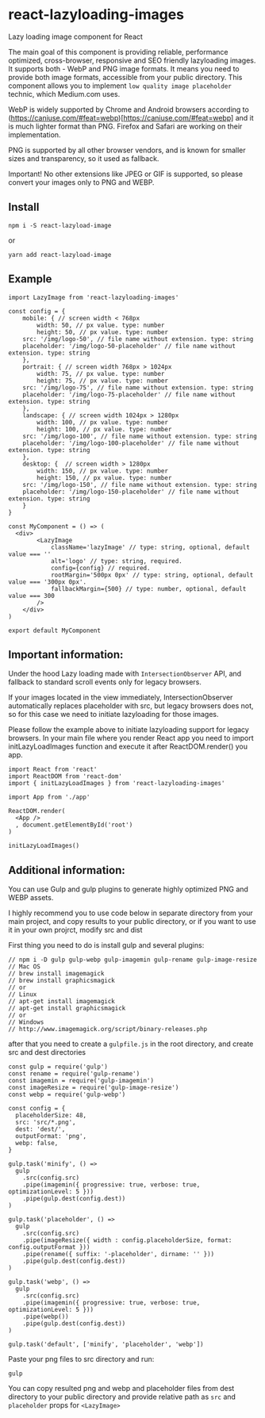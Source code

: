 # react-lazyloading-images
Lazy loading image component for React

The main goal of this component is providing reliable, performance optimized, cross-browser, responsive and SEO friendly lazyloading images. It supports both - WebP and PNG image formats. It means you need to provide both image formats, accessible from your public directory. This component allows you to implement `low quality image placeholder` technic, which Medium.com uses.

WebP is widely supported by Chrome and Android browsers according to (https://caniuse.com/#feat=webp)[https://caniuse.com/#feat=webp] and it is much lighter format than PNG. Firefox and Safari are working on their implementation.

PNG is supported by all other browser vendors, and is known for smaller sizes and transparency, so it used as fallback.

Important! No other extensions like JPEG or GIF is supported, so please convert your images only to PNG and WEBP.

## Install

```
npm i -S react-lazyload-image
```
or
```
yarn add react-lazyload-image
```

## Example

```
import LazyImage from 'react-lazyloading-images'

const config = {
	mobile: { // screen width < 768px
		width: 50, // px value. type: number
		height: 50, // px value. type: number
    src: '/img/logo-50', // file name without extension. type: string
    placeholder: '/img/logo-50-placeholder' // file name without extension. type: string
	},
	portrait: { // screen width 768px > 1024px
		width: 75, // px value. type: number
		height: 75, // px value. type: number
    src: '/img/logo-75', // file name without extension. type: string
    placeholder: '/img/logo-75-placeholder' // file name without extension. type: string
	},
	landscape: { // screen width 1024px > 1280px
		width: 100, // px value. type: number
		height: 100, // px value. type: number
    src: '/img/logo-100', // file name without extension. type: string
    placeholder: '/img/logo-100-placeholder' // file name without extension. type: string
	},
	desktop: {  // screen width > 1280px
		width: 150, // px value. type: number
		height: 150, // px value. type: number
    src: '/img/logo-150', // file name without extension. type: string
    placeholder: '/img/logo-150-placeholder' // file name without extension. type: string
	}
}

const MyComponent = () => (
  <div>
		<LazyImage
			className='lazyImage' // type: string, optional, default value === ''
			alt='logo' // type: string, required.
			config={config} // required.
			rootMargin='500px 0px' // type: string, optional, default value === '300px 0px'.
			fallbackMargin={500} // type: number, optional, default value === 300
		/>
	</div>
)

export default MyComponent
```

## Important information:

Under the hood Lazy loading made with `IntersectionObserver` API, and fallback to standard scroll events only for legacy browsers.

If your images located in the view immediately, IntersectionObserver automatically replaces placeholder with src, but legacy browsers does not, so for this case we need to initiate lazyloading for those images.


Please follow the example above to initiate lazyloading support for legacy browsers. In your main file where you render React app you need to import initLazyLoadImages function and execute it after ReactDOM.render() you app.

```
import React from 'react'
import ReactDOM from 'react-dom'
import { initLazyLoadImages } from 'react-lazyloading-images'

import App from './app'

ReactDOM.render(
  <App />
  , document.getElementById('root')
)

initLazyLoadImages()

```

## Additional information:

You can use Gulp and gulp plugins to generate highly optimized PNG and WEBP assets.

I highly recommend you to use code below in separate directory from your main project, and copy results to your public directory, or if you want to use it in your own projrct, modify src and dist

First thing you need to do is install gulp and several plugins:

```
// npm i -D gulp gulp-webp gulp-imagemin gulp-rename gulp-image-resize
// Mac OS
// brew install imagemagick
// brew install graphicsmagick
// or
// Linux
// apt-get install imagemagick
// apt-get install graphicsmagick
// or
// Windows
// http://www.imagemagick.org/script/binary-releases.php
```
after that you need to create a `gulpfile.js` in the root directory, and create src and dest directories

```
const gulp = require('gulp')
const rename = require('gulp-rename')
const imagemin = require('gulp-imagemin')
const imageResize = require('gulp-image-resize')
const webp = require('gulp-webp')

const config = {
  placeholderSize: 48,
  src: 'src/*.png',
  dest: 'dest/',
  outputFormat: 'png',
  webp: false,
}

gulp.task('minify', () =>
  gulp
    .src(config.src)
    .pipe(imagemin({ progressive: true, verbose: true, optimizationLevel: 5 }))
    .pipe(gulp.dest(config.dest))
)

gulp.task('placeholder', () =>
  gulp
    .src(config.src)
    .pipe(imageResize({ width : config.placeholderSize, format: config.outputFormat }))
    .pipe(rename({ suffix: '-placeholder', dirname: '' }))
    .pipe(gulp.dest(config.dest))
)

gulp.task('webp', () =>
  gulp
    .src(config.src)
    .pipe(imagemin({ progressive: true, verbose: true, optimizationLevel: 5 }))
    .pipe(webp())
    .pipe(gulp.dest(config.dest))
)

gulp.task('default', ['minify', 'placeholder', 'webp'])
```

Paste your png files to src directory and run:

```
gulp
```

You can copy resulted png and webp and placeholder files from dest directory to your public directory and provide relative path as `src` and `placeholder` props for `<LazyImage>`
